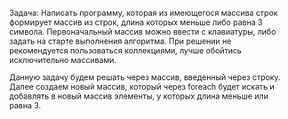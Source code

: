 Задача: Написать программу, которая из имеющегося массива строк формирует массив из строк, длина которых меньше либо равна 3 символа. Первоначальный массив можно ввести с клавиатуры, либо задать на старте выполнения алгоритма. При решении не рекомендуется пользоваться коллекциями, лучше обойтись исключительно массивами.

Данную задачу будем решать через массив, введенный через строку. Далее создаем новый массив, который через foreach  будет искать и добавлять в новый массив элементы, у которых длина меньше или равна 3. 
